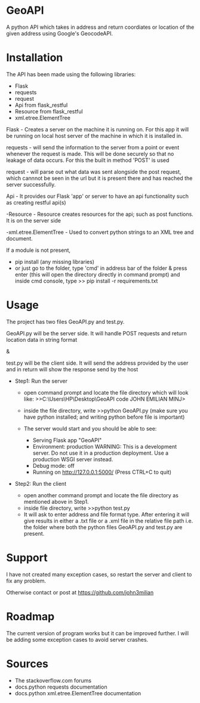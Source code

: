
# GeoAPI

A python API which takes in address and return coordiates or location of the
 given address using Google's GeocodeAPI.

# Installation

The API has been made using the following libraries:

- Flask 
- requests 
- request 
- Api from flask_restful
- Resource from flask_restful
- xml.etree.ElementTree


 Flask - Creates a server on the machine it is running on. For this
 app it will be running on local host server of the machine in which
 it is installed in.

 requests - will send the information to the server from a point or event
 whenever the request is made. This will be done securely so that no leakage
 of data occurs. For this the built in method 'POST' is used

 request - will parse out what data was sent alongside the post request, 
 which cannnot be seen in the url but it is present there and has reached 
 the server successfully.

 Api - It provides our Flask 'app' or server to have an api functionality such 
 as creating restful api(s)

-Resource - Resource creates resources for the api; such as post functions.
It is on the server side

-xml.etree.ElementTree - Used to convert python strings to an XML tree and
 document.

 If a module is not present,
  -  pip install (any missing libraries)
  - or just go to the folder, type 'cmd' in address
    bar of the folder & press enter (this will open the directory directly in command prompt)
    and inside cmd console, type  >> pip install -r requirements.txt

# Usage

 The project has two files GeoAPI.py and test.py.
 
 GeoAPI.py will be the server side. It will handle POST requests
 and return location data in string format

 &

 test.py will be the client side. It will send the address provided
 by the user and in return will show the response send by the host

- Step1: Run the server 
  - open command prompt and locate the file directory which will
    look like: >>C:\Users\HP\Desktop\GeoAPI code JOHN EMILIAN MINJ>
  - inside the file directory, write >>python GeoAPI.py (make sure you
    have python installed; and writing python before file is important)
  - The server would start and you should be able to see:
  
      * Serving Flask app "GeoAPI"
      * Environment: production
      WARNING: This is a development server. Do not use it in a production deployment.
      Use a production WSGI server instead.
      * Debug mode: off
      * Running on http://127.0.0.1:5000/ (Press CTRL+C to quit)

- Step2: Run the client
  - open another command prompt and locate the file directory as mentioned above
    in Step1.
  - inside file directory, write >>python test.py
  - It will ask to enter address and file format type.
    After entering it will give results in either a .txt file or a .xml
    file in the relative file path i.e. the folder where both the
    python files GeoAPI.py and test.py are present.

# Support

I have not created many exception cases, so restart the server and client
to fix any problem.

Otherwise contact or post at https://github.com/john3milian

# Roadmap

The current version of program works but it can be improved further.
I will be adding some exception cases to avoid server crashes.

# Sources

- The stackoverflow.com forums
- docs.python requests documentation
- docs.python xml.etree.ElementTree documentation

  
 
